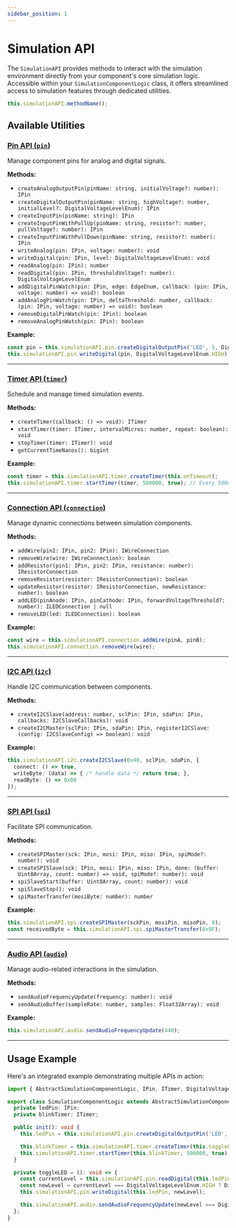 ```yaml
---
sidebar_position: 1
---
```


# Simulation API

The `SimulationAPI` provides methods to interact with the simulation environment directly from your component's core simulation logic. Accessible within your `SimulationComponentLogic` class, it offers streamlined access to simulation features through dedicated utilities.

```typescript
this.simulationAPI.methodName();
```

## Available Utilities

### [Pin API (`pin`)](./pin-api)

Manage component pins for analog and digital signals.

**Methods:**

- `createAnalogOutputPin(pinName: string, initialVoltage?: number): IPin`
- `createDigitalOutputPin(pinName: string, highVoltage?: number, initialLevel?: DigitalVoltageLevelEnum): IPin`
- `createInputPin(pinName: string): IPin`
- `createInputPinWithPullUp(pinName: string, resistor?: number, pullVoltage?: number): IPin`
- `createInputPinWithPullDown(pinName: string, resistor?: number): IPin`
- `writeAnalog(pin: IPin, voltage: number): void`
- `writeDigital(pin: IPin, level: DigitalVoltageLevelEnum): void`
- `readAnalog(pin: IPin): number`
- `readDigital(pin: IPin, thresholdVoltage?: number): DigitalVoltageLevelEnum`
- `addDigitalPinWatch(pin: IPin, edge: EdgeEnum, callback: (pin: IPin, voltage: number) => void): boolean`
- `addAnalogPinWatch(pin: IPin, deltaThreshold: number, callback: (pin: IPin, voltage: number) => void): boolean`
- `removeDigitalPinWatch(pin: IPin): boolean`
- `removeAnalogPinWatch(pin: IPin): boolean`

**Example:**
```typescript
const pin = this.simulationAPI.pin.createDigitalOutputPin('LED', 5, DigitalVoltageLevelEnum.LOW);
this.simulationAPI.pin.writeDigital(pin, DigitalVoltageLevelEnum.HIGH);
```

---

### [Timer API (`timer`)](./timer-api)

Schedule and manage timed simulation events.

**Methods:**

- `createTimer(callback: () => void): ITimer`
- `startTimer(timer: ITimer, intervalMicros: number, repeat: boolean): void`
- `stopTimer(timer: ITimer): void`
- `getCurrentTimeNanos(): bigint`

**Example:**
```typescript
const timer = this.simulationAPI.timer.createTimer(this.onTimeout);
this.simulationAPI.timer.startTimer(timer, 500000, true); // Every 500ms
```

---

### [Connection API (`connection`)](./connection-api)

Manage dynamic connections between simulation components.

**Methods:**

- `addWire(pin1: IPin, pin2: IPin): IWireConnection`
- `removeWire(wire: IWireConnection): boolean`
- `addResistor(pin1: IPin, pin2: IPin, resistance: number): IResistorConnection`
- `removeResistor(resistor: IResistorConnection): boolean`
- `updateResistor(resistor: IResistorConnection, newResistance: number): boolean`
- `addLED(pinAnode: IPin, pinCathode: IPin, forwardVoltageThreshold?: number): ILEDConnection | null`
- `removeLED(led: ILEDConnection): boolean`

**Example:**
```typescript
const wire = this.simulationAPI.connection.addWire(pinA, pinB);
this.simulationAPI.connection.removeWire(wire);
```

---

### [I2C API (`i2c`)](./i2c-api)

Handle I2C communication between components.

**Methods:**

- `createI2CSlave(address: number, sclPin: IPin, sdaPin: IPin, callbacks: I2CSlaveCallbacks): void`
- `createI2CMaster(sclPin: IPin, sdaPin: IPin, registerI2CSlave: (config: I2CSlaveConfig) => boolean): void`

**Example:**
```typescript
this.simulationAPI.i2c.createI2CSlave(0x40, sclPin, sdaPin, {
  connect: () => true,
  writeByte: (data) => { /* handle data */ return true; },
  readByte: () => 0x00
});
```

---

### [SPI API (`spi`)](./spi-api)

Facilitate SPI communication.

**Methods:**

- `createSPIMaster(sck: IPin, mosi: IPin, miso: IPin, spiMode?: number): void`
- `createSPISlave(sck: IPin, mosi: IPin, miso: IPin, done: (buffer: Uint8Array, count: number) => void, spiMode?: number): void`
- `spiSlaveStart(buffer: Uint8Array, count: number): void`
- `spiSlaveStop(): void`
- `spiMasterTransfer(mosiByte: number): number`

**Example:**
```typescript
this.simulationAPI.spi.createSPIMaster(sckPin, mosiPin, misoPin, 0);
const receivedByte = this.simulationAPI.spi.spiMasterTransfer(0x9F);
```

---

### [Audio API (`audio`)](./audio-api)

Manage audio-related interactions in the simulation.

**Methods:**

- `sendAudioFrequencyUpdate(frequency: number): void`
- `sendAudioBuffer(sampleRate: number, samples: Float32Array): void`

**Example:**
```typescript
this.simulationAPI.audio.sendAudioFrequencyUpdate(440);
```

---

## Usage Example

Here's an integrated example demonstrating multiple APIs in action:

```typescript
import { AbstractSimulationComponentLogic, IPin, ITimer, DigitalVoltageLevelEnum } from '@cirkit/simulation/logic';

export class SimulationComponentLogic extends AbstractSimulationComponentLogic {
  private ledPin: IPin;
  private blinkTimer: ITimer;

  public init(): void {
    this.ledPin = this.simulationAPI.pin.createDigitalOutputPin('LED', 5, DigitalVoltageLevelEnum.LOW);

    this.blinkTimer = this.simulationAPI.timer.createTimer(this.toggleLED);
    this.simulationAPI.timer.startTimer(this.blinkTimer, 500000, true); // Blink every 500ms
  }

  private toggleLED = (): void => {
    const currentLevel = this.simulationAPI.pin.readDigital(this.ledPin);
    const newLevel = currentLevel === DigitalVoltageLevelEnum.HIGH ? DigitalVoltageLevelEnum.LOW : DigitalVoltageLevelEnum.HIGH;
    this.simulationAPI.pin.writeDigital(this.ledPin, newLevel);

    this.simulationAPI.audio.sendAudioFrequencyUpdate(newLevel === DigitalVoltageLevelEnum.HIGH ? 440 : 0);
  };
}
```
